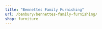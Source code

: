 ```yaml
---
title: "Bennettes Family Furnishing"
url: /banbury/bennettes-family-furnishing/
shop: furniture
---
```

